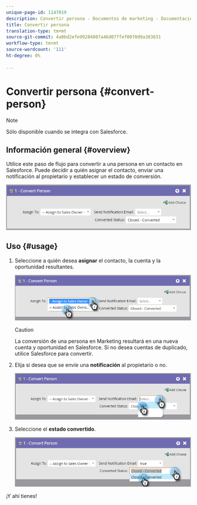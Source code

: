 ```yaml
---
unique-page-id: 1147019
description: Convertir persona - Documentos de marketing - Documentación del producto
title: Convertir persona
translation-type: tm+mt
source-git-commit: 4a0bd2efe99284807a46d07ffef0070d9a303631
workflow-type: tm+mt
source-wordcount: '111'
ht-degree: 0%

---
```



# Convertir persona {#convert-person}

>[!NOTE]
>
>Sólo disponible cuando se integra con Salesforce.

## Información general {#overview}

Utilice este paso de flujo para convertir a una persona en un contacto en Salesforce. Puede decidir a quién asignar el contacto, enviar una notificación al propietario y establecer un estado de conversión.

![](assets/one-2.png)

## Uso {#usage}

1. Seleccione a quién desea **asignar** el contacto, la cuenta y la oportunidad resultantes.

   ![](assets/two-2.png)

   >[!CAUTION]
   >
   >La conversión de una persona en Marketing resultará en una nueva cuenta y oportunidad en Salesforce. Si no desea cuentas de duplicado, utilice Salesforce para convertir.

1. Elija si desea que se envíe una **notificación** al propietario o no.

   ![](assets/three-2.png)

1. Seleccione el **estado convertido**.

   ![](assets/four-3.png)

¡Y ahí tienes!
